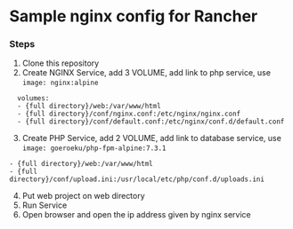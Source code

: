 # Sample nginx config for Rancher

### Steps

1. Clone this repository
2. Create NGINX Service, add 3 VOLUME, add link to php service, use `image: nginx:alpine`

```text
  volumes:
  - {full directory}/web:/var/www/html
  - {full directory}/conf/nginx.conf:/etc/nginx/nginx.conf
  - {full directory}/conf/default.conf:/etc/nginx/conf.d/default.conf
```

3. Create PHP Service, add 2 VOLUME, add link to database service, use `image: goeroeku/php-fpm-alpine:7.3.1`

```text
- {full directory}/web:/var/www/html
- {full directory}/conf/upload.ini:/usr/local/etc/php/conf.d/uploads.ini
```

4. Put web project on web directory
5. Run Service
6. Open browser and open the ip address given by nginx service
